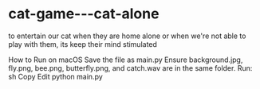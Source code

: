 # cat-game---cat-alone
to entertain our cat when they are home alone or when we're not able to play with them, its keep their mind stimulated 


How to Run on macOS
Save the file as main.py
Ensure background.jpg, fly.png, bee.png, butterfly.png, and catch.wav are in the same folder.
Run:
sh
Copy
Edit
python main.py  
